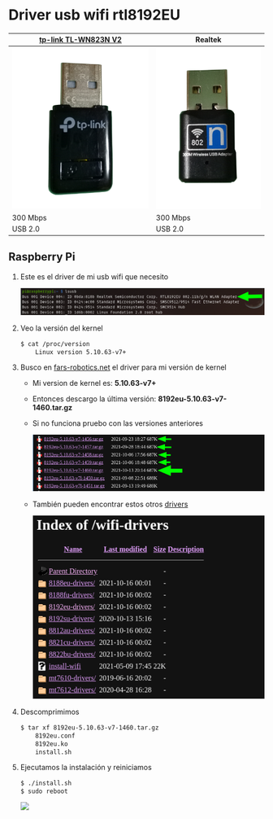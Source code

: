 # Driver usb wifi rtl8192EU

|[tp-link TL-WN823N V2](https://www.tp-link.com/es/home-networking/adapter/tl-wn823n/)	| Realtek			|
|---------------------------------------|---------------------------------------|
|![](.img/Contapa-2-Frontal.png)	|![](.img/SinTapa-Frontal.png)  	|
|300 Mbps				|300 Mbps				|
|USB 2.0				|USB 2.0				|

## Raspberry Pi

1. Este es el driver de mi usb wifi que necesito

	![](.img/lsusb.png)

2. Veo la versión del kernel 

	```
	$ cat /proc/version
	    Linux version 5.10.63-v7+
	```

3. Busco en [fars-robotics.net](http://downloads.fars-robotics.net/wifi-drivers/8192eu-drivers/) el driver para mi versión de kernel  
	* Mi version de kernel es: **5.10.63-v7+**  
	* Entonces descargo la última versión: **8192eu-5.10.63-v7-1460.tar.gz**  
	* Si no funciona pruebo con las versiones anteriores

		![](.img/EscogerDriver.png)

	* También pueden encontrar estos otros [drivers](http://downloads.fars-robotics.net/wifi-drivers/)

		![](.img/OtrosDrivers.png)

4. Descomprimimos

	```
	$ tar xf 8192eu-5.10.63-v7-1460.tar.gz
		8192eu.conf
		8192eu.ko
		install.sh
	```

5. Ejecutamos la instalación y reiniciamos

	```
	$ ./install.sh
	$ sudo reboot
	```

	![](.img/CaptandoWifi.gif)
